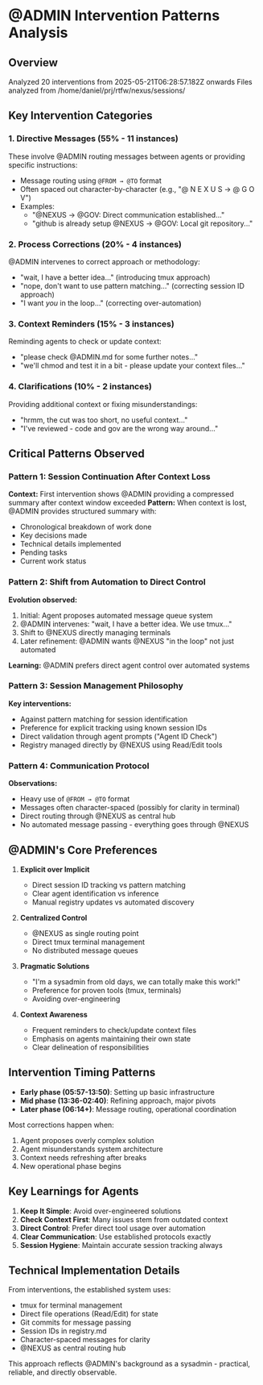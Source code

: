 # @ADMIN Intervention Patterns Analysis

## Overview
Analyzed 20 interventions from 2025-05-21T06:28:57.182Z onwards
Files analyzed from /home/daniel/prj/rtfw/nexus/sessions/

## Key Intervention Categories

### 1. **Directive Messages** (55% - 11 instances)
These involve @ADMIN routing messages between agents or providing specific instructions:
- Message routing using `@FROM → @TO` format
- Often spaced out character-by-character (e.g., "@ N E X U S → @ G O V")
- Examples:
  - "@NEXUS → @GOV: Direct communication established..."
  - "github is already setup @NEXUS → @GOV: Local git repository..."

### 2. **Process Corrections** (20% - 4 instances)
@ADMIN intervenes to correct approach or methodology:
- "wait, I have a better idea..." (introducing tmux approach)
- "nope, don't want to use pattern matching..." (correcting session ID approach)
- "I want *you* in the loop..." (correcting over-automation)

### 3. **Context Reminders** (15% - 3 instances)
Reminding agents to check or update context:
- "please check @ADMIN.md for some further notes..."
- "we'll chmod and test it in a bit - please update your context files..."

### 4. **Clarifications** (10% - 2 instances)
Providing additional context or fixing misunderstandings:
- "hrmm, the cut was too short, no useful context..."
- "I've reviewed - code and gov are the wrong way around..."

## Critical Patterns Observed

### Pattern 1: Session Continuation After Context Loss
**Context:** First intervention shows @ADMIN providing a compressed summary after context window exceeded
**Pattern:** When context is lost, @ADMIN provides structured summary with:
- Chronological breakdown of work done
- Key decisions made
- Technical details implemented
- Pending tasks
- Current work status

### Pattern 2: Shift from Automation to Direct Control
**Evolution observed:**
1. Initial: Agent proposes automated message queue system
2. @ADMIN intervenes: "wait, I have a better idea. We use tmux..."
3. Shift to @NEXUS directly managing terminals
4. Later refinement: @ADMIN wants @NEXUS "in the loop" not just automated

**Learning:** @ADMIN prefers direct agent control over automated systems

### Pattern 3: Session Management Philosophy
**Key interventions:**
- Against pattern matching for session identification
- Preference for explicit tracking using known session IDs
- Direct validation through agent prompts ("Agent ID Check")
- Registry managed directly by @NEXUS using Read/Edit tools

### Pattern 4: Communication Protocol
**Observations:**
- Heavy use of `@FROM → @TO` format
- Messages often character-spaced (possibly for clarity in terminal)
- Direct routing through @NEXUS as central hub
- No automated message passing - everything goes through @NEXUS

## @ADMIN's Core Preferences

1. **Explicit over Implicit**
   - Direct session ID tracking vs pattern matching
   - Clear agent identification vs inference
   - Manual registry updates vs automated discovery

2. **Centralized Control**
   - @NEXUS as single routing point
   - Direct tmux terminal management
   - No distributed message queues

3. **Pragmatic Solutions**
   - "I'm a sysadmin from old days, we can totally make this work!"
   - Preference for proven tools (tmux, terminals)
   - Avoiding over-engineering

4. **Context Awareness**
   - Frequent reminders to check/update context files
   - Emphasis on agents maintaining their own state
   - Clear delineation of responsibilities

## Intervention Timing Patterns

- **Early phase (05:57-13:50)**: Setting up basic infrastructure
- **Mid phase (13:36-02:40)**: Refining approach, major pivots
- **Later phase (06:14+)**: Message routing, operational coordination

Most corrections happen when:
1. Agent proposes overly complex solution
2. Agent misunderstands system architecture
3. Context needs refreshing after breaks
4. New operational phase begins

## Key Learnings for Agents

1. **Keep It Simple**: Avoid over-engineered solutions
2. **Check Context First**: Many issues stem from outdated context
3. **Direct Control**: Prefer direct tool usage over automation
4. **Clear Communication**: Use established protocols exactly
5. **Session Hygiene**: Maintain accurate session tracking always

## Technical Implementation Details

From interventions, the established system uses:
- tmux for terminal management
- Direct file operations (Read/Edit) for state
- Git commits for message passing
- Session IDs in registry.md
- Character-spaced messages for clarity
- @NEXUS as central routing hub

This approach reflects @ADMIN's background as a sysadmin - practical, reliable, and directly observable.